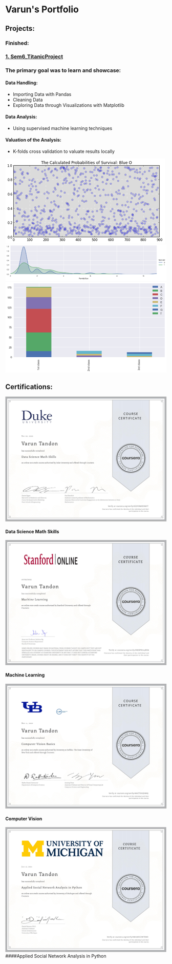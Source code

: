 # Varun's Portfolio

## Projects:

### Finished:
### [1. Sem6_TitanicProject](https://github.com/varuntandon04/Sem6_TitanicProject)

### The primary goal was to learn and showcase:
#### Data Handling:
* Importing Data with Pandas
* Cleaning Data
* Exploring Data through Visualizations with Matplotlib

#### Data Analysis:
* Using supervised machine learning techniques

#### Valuation of the Analysis:
* K-folds cross validation to valuate results locally


![](images/S6%20calc_prob.png)  ![](/images/S6%20download%20(1).png)  ![](/images/S6%20download.png)


## Certifications:
![](/images/Coursera%20Data%20Science%20Math%20Skills.jpg)
#### Data Science Math Skills



![](/images/Coursera%20Machine%20Learning.jpg)
#### Machine Learning



![](/images/Coursera%20Computer%20Vision.jpg)
#### Computer Vision



![](/images/Coursera%20Applied%20Social%20Network%20Analysis%20in%20Python.jpg)
####Applied Social Network Analysis in Python


